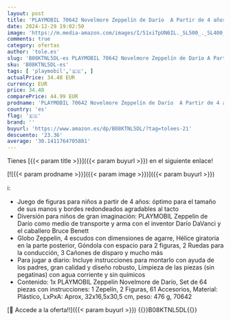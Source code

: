 ```yaml
---
layout: post
title: 'PLAYMOBIL 70642 Novelmore Zeppelín de Darío  A Partir de 4 años  Multicolor'
date: 2024-12-29 19:02:50
image: 'https://m.media-amazon.com/images/I/51xiTpUN6IL._SL500_._SL400_.jpg'
comments: true
category: ofertas
author: 'tole.es'
slug: 'B08KTNL5DL-es PLAYMOBIL 70642 Novelmore Zeppelín de Darío A Partir de 4...'
sku: 'B08KTNL5DL-es'
tags: [ 'playmobil','🇪🇸', ]
actualPrice: 34.48 EUR
currency: EUR
price: 34.48
comparePrice: 44.99 EUR
prodname: 'PLAYMOBIL 70642 Novelmore Zeppelín de Darío  A Partir de 4 años  Multicolor'
country: 'es'
flag: '🇪🇸'
brand: ''
buyurl: 'https://www.amazon.es/dp/B08KTNL5DL/?tag=tolees-21'
descuento: '23.36'
average: '30.1411764705881'
---
```


Tienes [{{< param title >}}]({{< param buyurl >}}) en el siguiente enlace!

[![{{< param prodname >}}]({{< param image >}})]({{< param buyurl >}})

ℹ️:

- Juego de figuras para niños a partir de 4 años: óptimo para el tamaño de sus manos y bordes redondeados agradables al tacto
- Diversión para niños de gran imaginación: PLAYMOBIL Zeppelin de Darío como medio de transporte y arma con el inventor Darío DaVanci y el caballero Bruce Benett
- Globo Zeppelin, 4 escudos con dimensiones de agarre, Hélice giratoria en la parte posterior, Góndola con espacio para 2 figuras, 2 Ruedas para la conducción, 3 Cañones de disparo y mucho más
- Para jugar a diario: Incluye instrucciones para montarlo con ayuda de los padres, gran calidad y diseño robusto, Limpieza de las piezas (sin pegatinas) con agua corriente y sin químicos
- Contenido: 1x PLAYMOBIL Zeppelin Novelmore de Darío, Set de 64 piezas con instrucciones: 1 Zepelín, 2 Figuras, 61 Accesorios, Material: Plástico, LxPxA: Aprox, 32x16,5x30,5 cm, peso: 476 g, 70642

[🛒 Accede a la oferta!!]({{< param buyurl >}})
{{<world>}}B08KTNL5DL{{</world>}}
